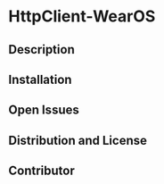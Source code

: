 # HttpClient-WearOS
## Description
## Installation
## Open Issues
## Distribution and License
## Contributor
